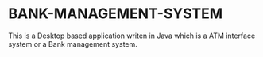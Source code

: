 # BANK-MANAGEMENT-SYSTEM
This is a Desktop based application writen in Java which is a ATM interface system or a Bank management system.
